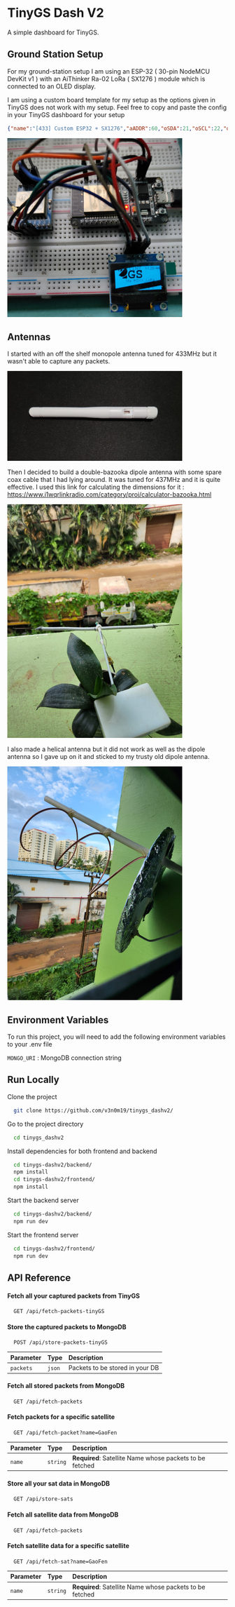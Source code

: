 
# TinyGS Dash V2

A simple dashboard for TinyGS. 


## Ground Station Setup
For my ground-station setup I am using an ESP-32 ( 30-pin NodeMCU DevKit v1 ) with an AiThinker Ra-02 LoRa ( SX1276 ) module which is connected to an OLED display. 

I am using a custom board template for my setup as the options given in TinyGS does not work with my setup. Feel free to copy and paste the config in your TinyGS dashboard for your setup

```json
{"name":"[433] Custom ESP32 + SX1276","aADDR":60,"oSDA":21,"oSCL":22,"oRST":0,"pBut":0,"led":25,"radio":1,"lNSS":18,"lDIO0":26,"lDIO1":0,"lBUSSY":0,"lRST":14,"lMISO":19,"lMOSI":27,"lSCK":5,"lTCXOV":0}
```

<img alt="tinyGS_setup" src="frontend/src/assets/tinyGS_setup.jpeg" width="400">





## Antennas
I started with an off the shelf monopole antenna tuned for 433MHz but it wasn't able to capture any packets.

<img alt="tinyGS_setup" src="frontend/src/assets/monopole_antenna.jpeg" width="400">

Then I decided to build a double-bazooka dipole antenna with some spare coax cable that I had lying around. It was tuned for 437MHz and it is quite effective. I used this link for calculating the dimensions for it : https://www.i1wqrlinkradio.com/category/proj/calculator-bazooka.html

<img alt="tinyGS_setup" src="frontend/src/assets/dipole_antenna.jpeg" width="400">

I also made a helical antenna but it did not work as well as the dipole antenna so I gave up on it and sticked to my trusty old dipole antenna.

<img alt="tinyGS_setup" src="frontend/src/assets/helical_antenna.jpeg" width="400">

## Environment Variables

To run this project, you will need to add the following environment variables to your .env file

`MONGO_URI` :  MongoDB connection string



## Run Locally

Clone the project

```bash
  git clone https://github.com/v3n0m19/tinygs_dashv2/
```

Go to the project directory

```bash
  cd tinygs_dashv2
```

Install dependencies for both frontend and backend

```bash
  cd tinygs-dashv2/backend/
  npm install
  cd tinygs-dashv2/frontend/
  npm install
```

Start the backend server

```bash
  cd tinygs-dashv2/backend/ 
  npm run dev
```

Start the frontend server

```bash
  cd tinygs-dashv2/frontend/
  npm run dev
```


## API Reference

#### Fetch all your captured packets from TinyGS

```
  GET /api/fetch-packets-tinyGS
```


#### Store the captured packets to  MongoDB

```
  POST /api/store-packets-tinyGS
```

| Parameter | Type     | Description                     |
| :-------- | :------- | :-------------------------      |
| `packets` | `json`   | Packets to be stored in your DB |


#### Fetch all stored packets from MongoDB

```
  GET /api/fetch-packets
```

#### Fetch packets for a specific satellite

```
  GET /api/fetch-packet?name=GaoFen
```

| Parameter | Type     | Description                       |
| :-------- | :------- | :-------------------------------- |
| `name`      | `string` | **Required**: Satellite Name whose packets to be fetched|


#### Store all your sat data in MongoDB

```
  GET /api/store-sats

```
#### Fetch all satellite data from MongoDB

```
  GET /api/fetch-packets
```

#### Fetch satellite data for a specific satellite

```
  GET /api/fetch-sat?name=GaoFen
```

| Parameter | Type     | Description                       |
| :-------- | :------- | :-------------------------------- |
| `name`      | `string` | **Required**: Satellite Name whose packets to be fetched|


